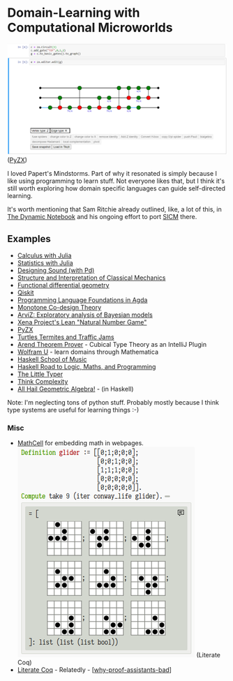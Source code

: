 # Domain-Learning with Computational Microworlds

![](attachments/2021-01-29-01-33-20.png)
([PyZX](https://pyzx.readthedocs.io/en/latest/graph.html#the-zx-diagram-editor))

I loved Papert's Mindstorms. Part of why it resonated is simply because I like using programming to learn stuff. Not everyone likes that, but I think it's still worth exploring how domain specific languages can guide self-directed learning.

It's worth mentioning that Sam Ritchie already outlined, like, a lot of this, in [The Dynamic Notebook](https://roadtoreality.substack.com/p/the-dynamic-notebook) and his ongoing effort to port [SICM](https://mitpress.mit.edu/books/structure-and-interpretation-classical-mechanics) there.

## Examples

- [Calculus with Julia](https://juliahub.com/docs/CalculusWithJulia/AZHbv/0.0.5/)
- [Statistics with Julia](https://statisticswithjulia.org/)
- [Designing Sound (with Pd)](https://mitpress.mit.edu/books/designing-sound)
- [Structure and Interpretation of Classical Mechanics](https://mitpress.mit.edu/books/structure-and-interpretation-classical-mechanics)
- [Functional differential geometry](https://mitpress.mit.edu/books/functional-differential-geometry)
- [Qiskit](https://github.com/Qiskit/qiskit/)
- [Programming Language Foundations in Agda](https://plfa.github.io/)
- [Monotone Co-design Theory](https://co-design.science/animations/)
- [ArviZ: Exploratory analysis of Bayesian models](https://arviz-devs.github.io/arviz/)
- [Xena Project's Lean "Natural Number Game"](https://wwwf.imperial.ac.uk/~buzzard/xena/)
- [PyZX](https://pyzx.readthedocs.io/en/latest/)
- [Turtles Termites and Traffic Jams](https://mitpress.mit.edu/books/turtles-termites-and-traffic-jams)
- [Arend Theorem Prover](https://arend-lang.github.io/) - Cubical Type Theory as an IntelliJ Plugin
- [Wolfram U](https://www.wolfram.com/wolfram-u/) - learn domains through Mathematica
- [Haskell School of Music](https://www.cambridge.org/core/books/haskell-school-of-music/6B377BCD40386E9D27EB93FC2F3B13FB#fndtn-information)
- [Haskell Road to Logic, Maths, and Programming](https://staff.fnwi.uva.nl/d.j.n.vaneijck2/HR/)
- [The Little Typer](https://mitpress.mit.edu/books/little-typer)
- [Think Complexity](https://greenteapress.com/complexity/)
- [All Hail Geometric Algebra!](https://crypto.stanford.edu/~blynn/haskell/ga.html) - (in Haskell)

Note: I'm neglecting tons of python stuff. Probably mostly because I think type systems are useful for learning things :-)

### Misc

- [MathCell](https://mathcell.org/) for embedding math in webpages.
  ![](attachments/2021-01-29-01-38-57.png)
  (Literate Coq)
- [Literate Coq](https://plv.csail.mit.edu/blog/alectryon.html) - Relatedly - [[why-proof-assistants-bad]]

[//begin]: # "Autogenerated link references for markdown compatibility"
[why-proof-assistants-bad]: why-proof-assistants-bad.md "Why are Proof Assistants so unfriendly?"
[//end]: # "Autogenerated link references"

